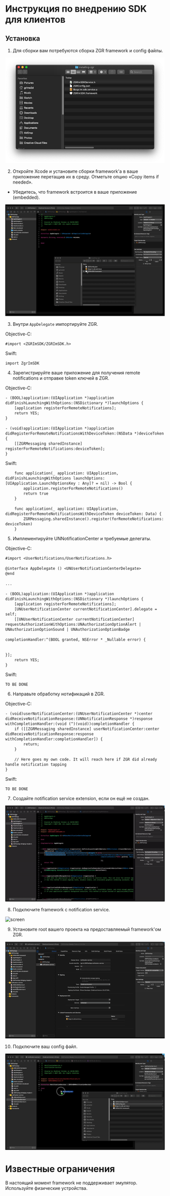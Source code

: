 # Инструкция по внедрению SDK для клиентов

## Установка

1. Для сборки вам потребуются сборка ZGR framework и config файлы.

![screen](readme/screen_1.png)

2. Откройте Xcode и установите сборки framework'а в ваше приложение перетащив их в среду. Отметьте опцию «Copy items if needed».
* Убедитесь, что framework встроится в ваше приложение (embedded).

![screen](readme/video_1.gif)

3. Внутри `AppDelegate` импортируйте ZGR.

Objective-C:

```
#import <ZGRImSDK/ZGRImSDK.h>
```
   
Swift:

```
import ZgrImSDK
```

4. Зарегистрируйте ваше приложение для получения remote notifications и отправке token ключей в ZGR.

Objective-C:

```
- (BOOL)application:(UIApplication *)application didFinishLaunchingWithOptions:(NSDictionary *)launchOptions {
    [application registerForRemoteNotifications];
    return YES;
}

- (void)application:(UIApplication *)application didRegisterForRemoteNotificationsWithDeviceToken:(NSData *)deviceToken {
    [[ZGRMessaging sharedInstance] registerForRemoteNotifications:deviceToken];
}
```
 
Swift:

```
    func application(_ application: UIApplication, didFinishLaunchingWithOptions launchOptions: [UIApplication.LaunchOptionsKey : Any]? = nil) -> Bool {
        application.registerForRemoteNotifications()
        return true
    }

    func application(_ application: UIApplication, didRegisterForRemoteNotificationsWithDeviceToken deviceToken: Data) {
        ZGRMessaging.sharedInstance().register(forRemoteNotifications: deviceToken)
    }
```

5. Имплементируйте UNNotificationCenter и требуемые делегаты.

Objective-C:

```
#import <UserNotifications/UserNotifications.h>

@interface AppDelegate () <UNUserNotificationCenterDelegate>
@end 

...

- (BOOL)application:(UIApplication *)application didFinishLaunchingWithOptions:(NSDictionary *)launchOptions {
    [application registerForRemoteNotifications];
    [UNUserNotificationCenter currentNotificationCenter].delegate = self;
    [[UNUserNotificationCenter currentNotificationCenter] requestAuthorizationWithOptions:UNAuthorizationOptionAlert | UNAuthorizationOptionSound | UNAuthorizationOptionBadge
                                                                        completionHandler:^(BOOL granted, NSError * _Nullable error) {

                                                                        }];
    return YES;
}

```
    
Swift:

```
TO BE DONE
```

6. Направьте обработку нотификаций в ZGR.

Objective-C:

```
- (void)userNotificationCenter:(UNUserNotificationCenter *)center didReceiveNotificationResponse:(UNNotificationResponse *)response withCompletionHandler:(void (^)(void))completionHandler {
    if ([[ZGRMessaging sharedInstance] userNotificationCenter:center didReceiveNotificationResponse:response withCompletionHandler:completionHandler]) {
        return;
    }

    // Here goes my own code. It will reach here if ZGR did already handle notification tapping
}
```

Swift:

```
TO BE DONE
```


7. Создайте notification service extension, если он ещё не создан.

![screen](readme/video_2.gif)

8. Подключите framework c notification service.

![screen](readme/video_3.gif)

9. Установите root вашего проекта на предоставляемый framework'ом ZGR.

![screen](readme/video_4.gif)

10. Подключите ваш config файл.

![screen](readme/video_5.gif)


# Известные ограничения

В настоящий момент framework не поддерживает эмулятор. Используйте физические устройства.
